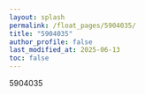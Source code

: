 ```yaml
---
layout: splash
permalink: /float_pages/5904035/
title: "5904035"
author_profile: false
last_modified_at: 2025-06-13
toc: false
---
```

 
5904035

